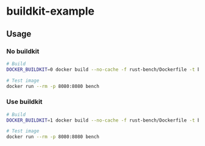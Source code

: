# buildkit-example
## Usage
### No buildkit
```bash
# Build
DOCKER_BUILDKIT=0 docker build --no-cache -f rust-bench/Dockerfile -t bench rust-bench

# Test image
docker run --rm -p 8080:8080 bench
```

### Use buildkit
```bash
# Build
DOCKER_BUILDKIT=1 docker build --no-cache -f rust-bench/Dockerfile -t bench rust-bench

# Test image
docker run --rm -p 8080:8080 bench
```

